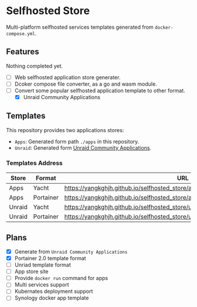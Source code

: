 # Selfhosted Store

Multi-platform selfhosted services templates generated from `docker-compose.yml`.

## Features

Nothing completed yet.

- [ ] Web selfhosted application store generater.
- [ ] Dcoker compose file converter, as a go and wasm module.
- [ ] Convert some popular selfhosted application template to other format.
    - [x] Unraid Community Applications

## Templates

This repository provides two applications stores:

- `Apps`: Generated form path `./apps` in this repository.
- `Unraid`: Generated form [Unraid Community Applications](https://github.com/Squidly271/AppFeed).

### Templates Address

| Store | Format | URL |
| --- | --- | --- |
| Apps | Yacht | https://yangkghjh.github.io/selfhosted_store/apps/templates/yacht/yacht.json |
| Apps | Portainer | https://yangkghjh.github.io/selfhosted_store/apps/templates/portainer/template.json |
| Unraid | Yacht | https://yangkghjh.github.io/selfhosted_store/unraid/templates/yacht/yacht.json |
| Unraid | Portainer | https://yangkghjh.github.io/selfhosted_store/unraid/templates/portainer/template.json |

## Plans

- [x] Generate from `Unraid Community Applications`
- [x] Portainer 2.0 template format
- [ ] Unriad template format
- [ ] App store site
- [ ] Provide `docker run` command for apps
- [ ] Multi services support
- [ ] Kubernates deployment support
- [ ] Synology docker app template
